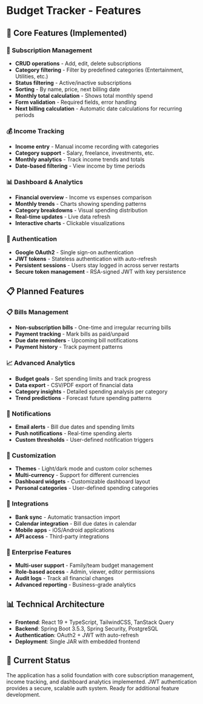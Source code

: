 # Budget Tracker - Features

## 🎯 Core Features (Implemented)

### 📱 Subscription Management
- **CRUD operations** - Add, edit, delete subscriptions
- **Category filtering** - Filter by predefined categories (Entertainment, Utilities, etc.)
- **Status filtering** - Active/inactive subscriptions
- **Sorting** - By name, price, next billing date
- **Monthly total calculation** - Shows total monthly spend
- **Form validation** - Required fields, error handling
- **Next billing calculation** - Automatic date calculations for recurring periods

### 💰 Income Tracking  
- **Income entry** - Manual income recording with categories
- **Category support** - Salary, freelance, investments, etc.
- **Monthly analytics** - Track income trends and totals
- **Date-based filtering** - View income by time periods

### 📊 Dashboard & Analytics
- **Financial overview** - Income vs expenses comparison
- **Monthly trends** - Charts showing spending patterns
- **Category breakdowns** - Visual spending distribution
- **Real-time updates** - Live data refresh
- **Interactive charts** - Clickable visualizations

### 🔐 Authentication
- **Google OAuth2** - Single sign-on authentication
- **JWT tokens** - Stateless authentication with auto-refresh
- **Persistent sessions** - Users stay logged in across server restarts
- **Secure token management** - RSA-signed JWT with key persistence

## 📋 Planned Features

### 📋 Bills Management
- **Non-subscription bills** - One-time and irregular recurring bills
- **Payment tracking** - Mark bills as paid/unpaid
- **Due date reminders** - Upcoming bill notifications
- **Payment history** - Track payment patterns

### 📈 Advanced Analytics
- **Budget goals** - Set spending limits and track progress
- **Data export** - CSV/PDF export of financial data
- **Category insights** - Detailed spending analysis per category
- **Trend predictions** - Forecast future spending patterns

### 🔔 Notifications
- **Email alerts** - Bill due dates and spending limits
- **Push notifications** - Real-time spending alerts
- **Custom thresholds** - User-defined notification triggers

### 🎨 Customization
- **Themes** - Light/dark mode and custom color schemes
- **Multi-currency** - Support for different currencies
- **Dashboard widgets** - Customizable dashboard layout
- **Personal categories** - User-defined spending categories

### 🔗 Integrations
- **Bank sync** - Automatic transaction import
- **Calendar integration** - Bill due dates in calendar
- **Mobile apps** - iOS/Android applications
- **API access** - Third-party integrations

### 🏢 Enterprise Features
- **Multi-user support** - Family/team budget management
- **Role-based access** - Admin, viewer, editor permissions
- **Audit logs** - Track all financial changes
- **Advanced reporting** - Business-grade analytics

## 📊 Technical Architecture
- **Frontend**: React 19 + TypeScript, TailwindCSS, TanStack Query
- **Backend**: Spring Boot 3.5.3, Spring Security, PostgreSQL
- **Authentication**: OAuth2 + JWT with auto-refresh
- **Deployment**: Single JAR with embedded frontend

## 🚀 Current Status
The application has a solid foundation with core subscription management, income tracking, and dashboard analytics implemented. JWT authentication provides a secure, scalable auth system. Ready for additional feature development.